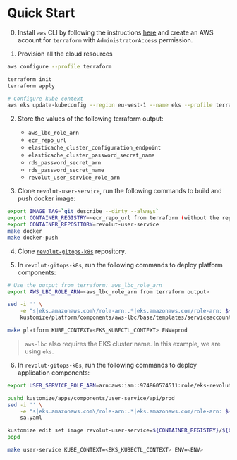 # Quick Start

0. Install `aws` CLI by following the instructions [here](https://docs.aws.amazon.com/cli/latest/userguide/getting-started-install.html) and create an AWS account for `terraform` with `AdministratorAccess` permission.

1. Provision all the cloud resources
```bash
aws configure --profile terraform

terraform init
terraform apply

# Configure kube context
aws eks update-kubeconfig --region eu-west-1 --name eks --profile terraform
```

2. Store the values of the following terraform output:
   * `aws_lbc_role_arn`
   * `ecr_repo_url`
   * `elasticache_cluster_configuration_endpoint`
   * `elasticache_cluster_password_secret_name`
   * `rds_password_secret_arn`
   * `rds_password_secret_name`
   * `revolut_user_service_role_arn`


3. Clone `revolut-user-service`, run the following commands to build and push docker image:
```bash
export IMAGE_TAG=`git describe --dirty --always`
export CONTAINER_REGISTRY=<ecr_repo_url from terraform (without the repo)>
export CONTAINER_REPOSITORY=revolut-user-service
make docker
make docker-push
```

4. Clone [`revolut-gitops-k8s`](https://github.com/awhdesmond/revolut-gitops-k8s) repository.

5. In `revolut-gitops-k8s`, run the following commands to deploy platform components:
```bash
# Use the output from terraform: aws_lbc_role_arn
export AWS_LBC_ROLE_ARN=<aws_lbc_role_arn from terraform output>

sed -i '' \
    -e "s|eks.amazonaws.com\/role-arn:.*|eks.amazonaws.com/role-arn: ${AWS_LBC_ROLE_ARN}|g" \
    kustomize/platform/components/aws-lbc/base/templates/serviceaccount.yaml

make platform KUBE_CONTEXT=<EKS_KUBECTL_CONTEXT> ENV=prod
```

> `aws-lbc` also requires the EKS cluster name. In this example, we are using `eks`.


6. In `revolut-gitops-k8s`, run the following commands to deploy application components:
```bash
export USER_SERVICE_ROLE_ARN=arn:aws:iam::974860574511:role/eks-revolut-user-service-role

pushd kustomize/apps/components/user-service/api/prod
sed -i '' \
    -e "s|eks.amazonaws.com\/role-arn:.*|eks.amazonaws.com/role-arn: ${USER_SERVICE_ROLE_ARN}|g" \
    sa.yaml

kustomize edit set image revolut-user-service=${CONTAINER_REGISTRY}/${CONTAINER_REPOSITORY}:${IMAGE_TAG}
popd

make user-service KUBE_CONTEXT=<EKS_KUBECTL_CONTEXT> ENV=<ENV>
```